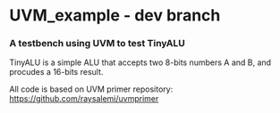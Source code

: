 # UVM_example - dev branch
### A testbench using UVM to test TinyALU

TinyALU is a simple ALU that accepts two 8-bits numbers A and B, and procudes a 16-bits result.

All code is based on UVM primer repository:
https://github.com/raysalemi/uvmprimer
